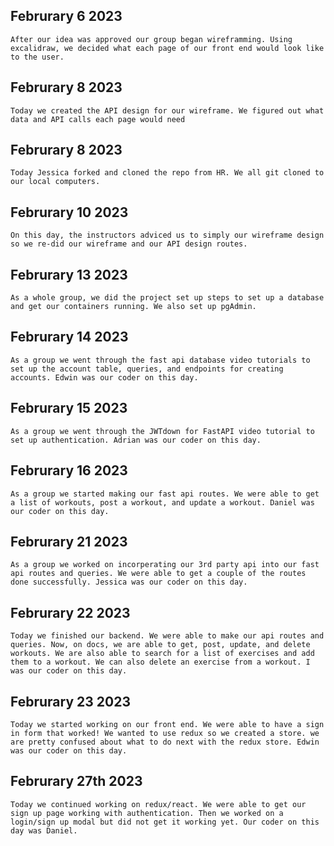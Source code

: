 ## Februrary 6 2023

    After our idea was approved our group began wireframming. Using excalidraw, we decided what each page of our front end would look like to the user.


## Februrary 8 2023

    Today we created the API design for our wireframe. We figured out what data and API calls each page would need

## Februrary 8 2023

    Today Jessica forked and cloned the repo from HR. We all git cloned to our local computers.

## Februrary 10 2023

    On this day, the instructors adviced us to simply our wireframe design so we re-did our wireframe and our API design routes.

## Februrary 13 2023

    As a whole group, we did the project set up steps to set up a database and get our containers running. We also set up pgAdmin.

## Februrary 14 2023
    As a group we went through the fast api database video tutorials to set up the account table, queries, and endpoints for creating accounts. Edwin was our coder on this day.

## Februrary 15 2023
    As a group we went through the JWTdown for FastAPI video tutorial to set up authentication. Adrian was our coder on this day.

## Februrary 16 2023
    As a group we started making our fast api routes. We were able to get a list of workouts, post a workout, and update a workout. Daniel was our coder on this day.

## Februrary 21 2023
    As a group we worked on incorperating our 3rd party api into our fast api routes and queries. We were able to get a couple of the routes done successfully. Jessica was our coder on this day.

## Februrary 22 2023
    Today we finished our backend. We were able to make our api routes and queries. Now, on docs, we are able to get, post, update, and delete workouts. We are also able to search for a list of exercises and add them to a workout. We can also delete an exercise from a workout. I was our coder on this day.

## Februrary 23 2023
    Today we started working on our front end. We were able to have a sign in form that worked! We wanted to use redux so we created a store. we are pretty confused about what to do next with the redux store. Edwin was our coder on this day.

## Februrary 27th 2023
    Today we continued working on redux/react. We were able to get our sign up page working with authentication. Then we worked on a login/sign up modal but did not get it working yet. Our coder on this day was Daniel.
